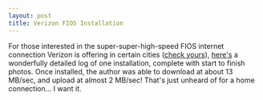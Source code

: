 ```yaml
---
layout: post
title: Verizon FIOS Installation
---
```

For those interested in the super-super-high-speed FIOS internet connection Verizon is offering in certain cities ([check yours](http://www22.verizon.com/FiosForHome/channels/Fios/HighSpeedInternetForHome.asp)), [here's](http://www.bricklin.com/fiosinstall.htm) a wonderfully detailed log of one installation, complete with start to finish photos. Once installed, the author was able to download at about 13 MB/sec, and upload at almost 2 MB/sec! That's just unheard of for a home connection... I want it.
